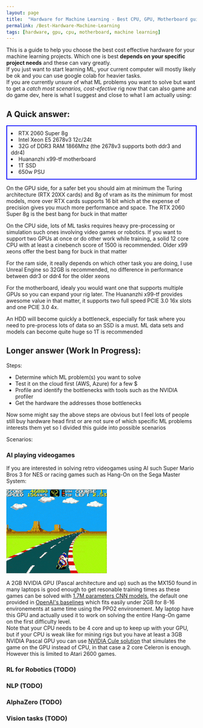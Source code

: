 ```yaml
---
layout: page
title:  "Hardware for Machine Learning - Best CPU, GPU, Motherboard guide"
permalink: /Best-Hardware-Machine-Learning
tags: [hardware, gpu, cpu, motherboard, machine learning]
---
```


This is a guide to help you choose the best cost effective hardware for your machine learning projects.
Which one is best **depends on your specific project needs** and these can vary greatly.<br>
If you just want to start learning ML, your current computer will mostly likely be ok and you can use google colab for heavier tasks.
<br>
 If you are currently unsure of what ML problems you want to solve but want to get a *catch most scenarios, cost-efective* rig now that can also game and do game dev, here is what I suggest and close to what I am actually using:

## A Quick answer:

<ul style="list-style-position:inside; padding: 10px; border: 2px solid blue;">
<li>RTX 2060 Super 8g</li>
<li>Intel Xeon E5 2678v3 12c/24t</li>
<li>32G of DDR3 RAM 1866Mhz 
    (the 2678v3 supports both ddr3 and ddr4)</li>
<li>Huananzhi x99-tf motherboard</li>
<li>1T SSD</li>
<li>650w PSU</li>
</ul>

On the GPU side, for a safer bet you should aim at minimum the Turing architecture (RTX 20XX cards) and 8g of vram as its the minimum for most models, more over RTX cards supports 16 bit which at the expense of precision gives you much more performance and space. The RTX 2060 Super 8g is the best bang for buck in that matter<br>

On the CPU side, lots of ML tasks requires heavy pre-processing or simulation such ones involving video games or robotics. If you want to support two GPUs at once or do other work while training, a solid 12 core CPU with at least a cinebench score of 1500 is recommended. Older x99 xeons offer the best bang for buck in that matter

For the ram side, it really depends on which other task you are doing, I use Unreal Engine so 32GB is recommended, no difference in performance between ddr3 or ddr4 for the older xeons

For the motherboard, idealy you would want one that supports multiple GPUs so you can expand your rig later. The Huananzhi x99-tf provides awesome value in that matter, it supports two full speed PCIE 3.0 16x slots and one PCIE 3.0 4x.

An HDD will become quickly a bottleneck, especially for task where you need to pre-process lots of data so an SSD is a must. ML data sets and models can become quite huge so 1T is recommended


## Longer answer (Work In Progress):

Steps:
*   Determine which ML problem(s) you want to solve
*   Test it on the cloud first (AWS, Azure) for a few $
*   Profile and identify the bottlenecks with tools such as the NVIDIA profiler
*   Get the hardware the addresses those bottlenecks

Now some might say the above steps are obvious but I feel lots of people still buy hardware head first or are not sure of which specific ML problems interests them yet so I divided this guide into possible scenarios

Scenarios:
### AI playing videogames

If you are interested in solving retro videogames using AI such Super Mario Bros 3 for NES or racing games such as Hang-On on the Sega Master System: 

![hang-on](/assets/logo.gif)

A 2GB NVIDIA GPU (Pascal architecture and up) such as the MX150 found in many laptops is good enough to get resonable training times as these games can be solved with [1.7M parameters CNN models](/Tensorflow-trainable-parameters-count), the default one provided in [OpenAI's baselines](https://www.videogames.ai/2019/01/29/Setup-OpenAI-baselines-retro.html)  which fits easily under 2GB for 8-16 environements at same time using the PPO2 environement. My laptop have this GPU and actually used it to work on solving the entire Hang-On game on the first difficulty level. <br>
Note that your CPU needs to be 4 core and up to keep up with your GPU, but if your CPU is weak like for mining rigs but you have at least a 3GB NVIDIA Pascal GPU you can use [NVIDIA Cule solution](https://www.videogames.ai/2020/06/11/Machine-Learning-Mining-Hardware.html) that simulates the game on the GPU instead of CPU, in that case a 2 core Celeron is enough. However this is limited to Atari 2600 games.

### RL for Robotics (TODO)
### NLP (TODO)
### AlphaZero (TODO)
### Vision tasks (TODO)